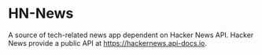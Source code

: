 # HN-News

A source of tech-related news app dependent on Hacker News API. Hacker News provide a public API at https://hackernews.api-docs.io.
